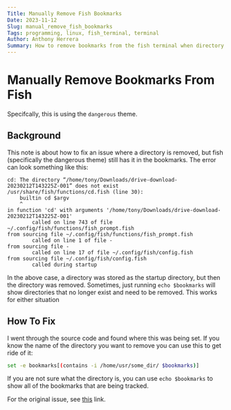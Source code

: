 ```yaml
---
Title: Manually Remove Fish Bookmarks
Date: 2023-11-12
Slug: manual_remove_fish_bookmarks
Tags: programming, linux, fish_terminal, terminal
Author: Anthony Herrera
Summary: How to remove bookmarks from the fish terminal when directory is already removed.
---
```


# Manually Remove Bookmarks From Fish 

Specifcally, this is using the `dangerous` theme.

## Background

This note is about how to fix an issue where a directory is removed, but fish (specifically the dangerous theme) still has it in the bookmarks. The error can look something like this:

```
cd: The directory “/home/tony/Downloads/drive-download-20230212T143225Z-001” does not exist
/usr/share/fish/functions/cd.fish (line 30): 
    builtin cd $argv
    ^
in function 'cd' with arguments '/home/tony/Downloads/drive-download-20230212T143225Z-001'
        called on line 743 of file ~/.config/fish/functions/fish_prompt.fish
from sourcing file ~/.config/fish/functions/fish_prompt.fish
        called on line 1 of file -
from sourcing file -
        called on line 17 of file ~/.config/fish/config.fish
from sourcing file ~/.config/fish/config.fish
        called during startup
```

In the above case, a directory was stored as the startup directory, but then the directory was removed. 
Sometimes, just running `echo $bookmarks` will show directories that no longer exist and need to be removed.  This works for either situation


## How To Fix

I went through the source code and found where this was being set. If you know the name of the directory you want to remove you can use this to get ride of it:

```bash
set -e bookmarks[(contains -i /home/usr/some_dir/ $bookmarks)]
```

If you are not sure what the directory is, you can use `echo $bookmarks` to show all of the bookmarks that are being tracked.

For the original issue, see [this](https://github.com/oh-my-fish/theme-dangerous/issues/13) link.
